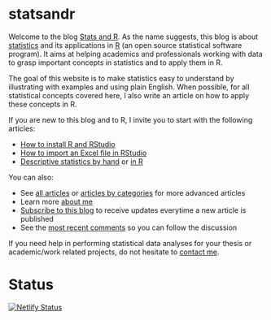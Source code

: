 # statsandr

Welcome to the blog [Stats and R](https://www.statsandr.com/). As the name suggests, this blog is about [statistics](https://www.statsandr.com/tags/statistics/) and its applications in [R](https://www.statsandr.com/tags/r/) (an open source statistical software program). It aims at helping academics and professionals working with data to grasp important concepts in statistics and to apply them in R.

The goal of this website is to make statistics easy to understand by illustrating with examples and using plain English. When possible, for all statistical concepts covered here, I also write an article on how to apply these concepts in R.

If you are new to this blog and to R, I invite you to start with the following articles:

* [How to install R and RStudio](https://www.statsandr.com/blog/how-to-install-r-and-rstudio/)
* [How to import an Excel file in RStudio](https://www.statsandr.com/blog/how-to-import-an-excel-file-in-rstudio/)
* [Descriptive statistics by hand](https://www.statsandr.com/blog/descriptive-statistics-by-hand/) or [in R](https://www.statsandr.com/blog/descriptive-statistics-in-r/)

You can also:

* See [all articles](https://www.statsandr.com/blog/) or [articles by categories](https://www.statsandr.com/tags/) for more advanced articles
* Learn more [about me](https://www.statsandr.com/about/)
* [Subscribe to this blog](https://www.statsandr.com/subscribe/) to receive updates everytime a new article is published
* See the [most recent comments](https://www.statsandr.com/recent-comments/) so you can follow the discussion

If you need help in performing statistical data analyses for your thesis or academic/work related projects, do not hesitate to [contact me](https://www.statsandr.com/contact/).

# Status

[![Netlify Status](https://api.netlify.com/api/v1/badges/8ef22d4a-c312-4c44-a02d-06db75dc8c6f/deploy-status)](https://app.netlify.com/sites/statsandr/deploys)